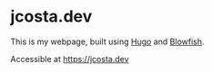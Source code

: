 # jcosta.dev

This is my webpage, built using [Hugo][hugo] and [Blowfish][blowfish].

Accessible at <https://jcosta.dev>

[hugo]: https://gohugo.io/
[blowfish]: https://blowfish.page/
